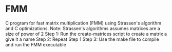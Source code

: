 # FMM
C program for fast matrix multiplication (FMM) using Strassen's algorithm and C optimizations. 
Note: Strassen's algorithms assumes matrices are a size of power of 2
Step 1:
Run the create-matrices script to create a matrix a give it a name
Step 2:
Repeat Step 1
Step 3:
Use the make file to compile and run the FMM executable
